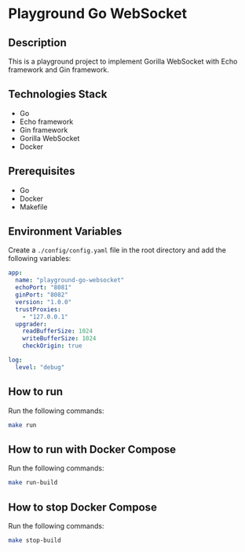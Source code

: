 # Playground Go WebSocket

## Description

This is a playground project to implement Gorilla WebSocket with Echo framework and Gin framework.

## Technologies Stack

- Go
- Echo framework
- Gin framework
- Gorilla WebSocket
- Docker

## Prerequisites

- Go
- Docker
- Makefile

## Environment Variables

Create a `./config/config.yaml` file in the root directory and add the following variables:

```yaml
app:
  name: "playground-go-websocket"
  echoPort: "8081"
  ginPort: "8082"
  version: "1.0.0"
  trustProxies:
    - "127.0.0.1"
  upgrader:
    readBufferSize: 1024
    writeBufferSize: 1024
    checkOrigin: true

log:
  level: "debug"
```

## How to run

Run the following commands:

```bash
make run
```

## How to run with Docker Compose

Run the following commands:

```bash
make run-build
```

## How to stop Docker Compose

Run the following commands:

```bash
make stop-build
```
